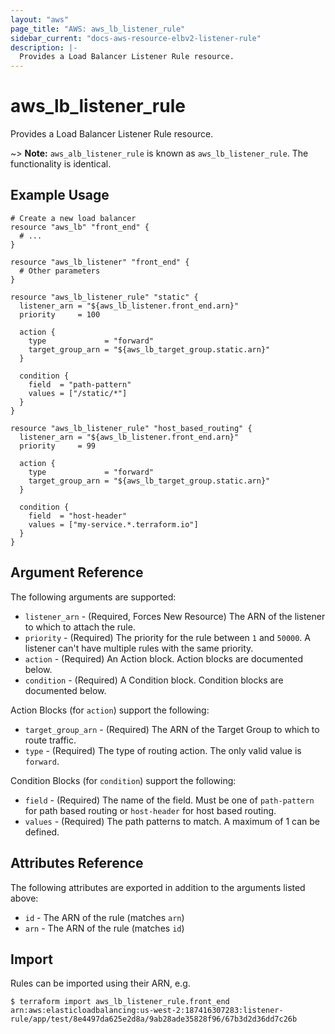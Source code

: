 ```yaml
---
layout: "aws"
page_title: "AWS: aws_lb_listener_rule"
sidebar_current: "docs-aws-resource-elbv2-listener-rule"
description: |-
  Provides a Load Balancer Listener Rule resource.
---
```


# aws_lb_listener_rule

Provides a Load Balancer Listener Rule resource.

~> **Note:** `aws_alb_listener_rule` is known as `aws_lb_listener_rule`. The functionality is identical.

## Example Usage

```hcl
# Create a new load balancer
resource "aws_lb" "front_end" {
  # ...
}

resource "aws_lb_listener" "front_end" {
  # Other parameters
}

resource "aws_lb_listener_rule" "static" {
  listener_arn = "${aws_lb_listener.front_end.arn}"
  priority     = 100

  action {
    type             = "forward"
    target_group_arn = "${aws_lb_target_group.static.arn}"
  }

  condition {
    field  = "path-pattern"
    values = ["/static/*"]
  }
}

resource "aws_lb_listener_rule" "host_based_routing" {
  listener_arn = "${aws_lb_listener.front_end.arn}"
  priority     = 99

  action {
    type             = "forward"
    target_group_arn = "${aws_lb_target_group.static.arn}"
  }

  condition {
    field  = "host-header"
    values = ["my-service.*.terraform.io"]
  }
}

```

## Argument Reference

The following arguments are supported:

* `listener_arn` - (Required, Forces New Resource) The ARN of the listener to which to attach the rule.
* `priority` - (Required) The priority for the rule between `1` and `50000`. A listener can't have multiple rules with the same priority.
* `action` - (Required) An Action block. Action blocks are documented below.
* `condition` - (Required) A Condition block. Condition blocks are documented below.

Action Blocks (for `action`) support the following:

* `target_group_arn` - (Required) The ARN of the Target Group to which to route traffic.
* `type` - (Required) The type of routing action. The only valid value is `forward`.

Condition Blocks (for `condition`) support the following:

* `field` - (Required) The name of the field. Must be one of `path-pattern` for path based routing or `host-header` for host based routing.
* `values` - (Required) The path patterns to match. A maximum of 1 can be defined.

## Attributes Reference

The following attributes are exported in addition to the arguments listed above:

* `id` - The ARN of the rule (matches `arn`)
* `arn` - The ARN of the rule (matches `id`)

## Import

Rules can be imported using their ARN, e.g.

```
$ terraform import aws_lb_listener_rule.front_end arn:aws:elasticloadbalancing:us-west-2:187416307283:listener-rule/app/test/8e4497da625e2d8a/9ab28ade35828f96/67b3d2d36dd7c26b
```

